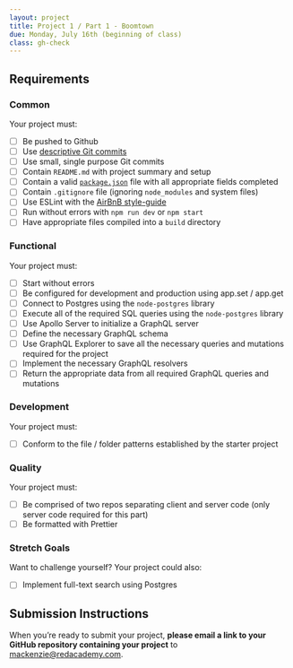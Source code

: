 ```yaml
---
layout: project
title: Project 1 / Part 1 - Boomtown
due: Monday, July 16th (beginning of class)
class: gh-check
---
```


## Requirements

### Common

Your project must:

- [ ] Be pushed to Github
- [ ] Use [descriptive Git commits](http://chris.beams.io/posts/git-commit/)
- [ ] Use small, single purpose Git commits
- [ ] Contain `README.md` with project summary and setup
- [ ] Contain a valid [`package.json`](http://browsenpm.org/package.json) file with all appropriate fields completed
- [ ] Contain `.gitignore` file (ignoring `node_modules` and system files)
- [ ] Use ESLint with the [AirBnB style-guide](https://github.com/airbnb/javascript)
- [ ] Run without errors with `npm run dev` or `npm start`
- [ ] Have appropriate files compiled into a `build` directory

### Functional

Your project must:

- [ ] Start without errors
- [ ] Be configured for development and production using app.set / app.get
- [ ] Connect to Postgres using the `node-postgres` library
- [ ] Execute all of the required SQL queries using the `node-postgres` library
- [ ] Use Apollo Server to initialize a GraphQL server
- [ ] Define the necessary GraphQL schema
- [ ] Use GraphQL Explorer to save all the necessary queries and mutations required for the project
- [ ] Implement the necessary GraphQL resolvers
- [ ] Return the appropriate data from all required GraphQL queries and mutations

### Development

Your project must:

- [ ] Conform to the file / folder patterns established by the starter project

### Quality

Your project must:

- [ ] Be comprised of two repos separating client and server code (only server code required for this part)
- [ ] Be formatted with Prettier

### Stretch Goals

Want to challenge yourself? Your project could also:

- [ ] Implement full-text search using Postgres

## Submission Instructions

When you’re ready to submit your project, **please email a link to your GitHub repository containing your project** to mackenzie@redacademy.com.
